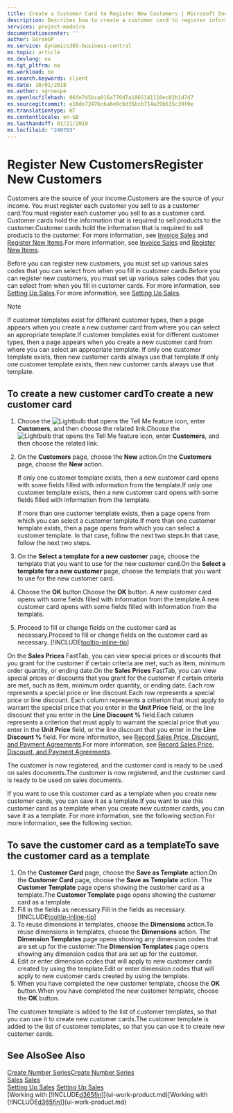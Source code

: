 ```yaml
---
title: Create a Customer Card to Register New Customers | Microsoft Docs
description: Describes how to create a customer card to register information about each new customer or client that you sell to.
services: project-madeira
documentationcenter: ''
author: SorenGP
ms.service: dynamics365-business-central
ms.topic: article
ms.devlang: na
ms.tgt_pltfrm: na
ms.workload: na
ms.search.keywords: client
ms.date: 10/01/2018
ms.author: sgroespe
ms.openlocfilehash: 06fe745bca016a776d7a1865141110ec82b1d7d7
ms.sourcegitcommit: e10de72476c6a6e0cbd35bcb714a29b535c39f0e
ms.translationtype: HT
ms.contentlocale: en-GB
ms.lasthandoff: 01/21/2019
ms.locfileid: "240703"
---
```

# <a name="register-new-customers"></a><span data-ttu-id="d19e4-103">Register New Customers</span><span class="sxs-lookup"><span data-stu-id="d19e4-103">Register New Customers</span></span>
<span data-ttu-id="d19e4-104">Customers are the source of your income.</span><span class="sxs-lookup"><span data-stu-id="d19e4-104">Customers are the source of your income.</span></span> <span data-ttu-id="d19e4-105">You must register each customer you sell to as a customer card.</span><span class="sxs-lookup"><span data-stu-id="d19e4-105">You must register each customer you sell to as a customer card.</span></span> <span data-ttu-id="d19e4-106">Customer cards hold the information that is required to sell products to the customer.</span><span class="sxs-lookup"><span data-stu-id="d19e4-106">Customer cards hold the information that is required to sell products to the customer.</span></span> <span data-ttu-id="d19e4-107">For more information, see [Invoice Sales](sales-how-invoice-sales.md) and [Register New Items](inventory-how-register-new-items.md).</span><span class="sxs-lookup"><span data-stu-id="d19e4-107">For more information, see [Invoice Sales](sales-how-invoice-sales.md) and [Register New Items](inventory-how-register-new-items.md).</span></span>  

<span data-ttu-id="d19e4-108">Before you can register new customers, you must set up various sales codes that you can select from when you fill in customer cards.</span><span class="sxs-lookup"><span data-stu-id="d19e4-108">Before you can register new customers, you must set up various sales codes that you can select from when you fill in customer cards.</span></span> <span data-ttu-id="d19e4-109">For more information, see [Setting Up Sales](sales-setup-sales.md).</span><span class="sxs-lookup"><span data-stu-id="d19e4-109">For more information, see [Setting Up Sales](sales-setup-sales.md).</span></span>

> [!NOTE]  
>   <span data-ttu-id="d19e4-110">If customer templates exist for different customer types, then a page appears when you create a new customer card from where you can select an appropriate template.</span><span class="sxs-lookup"><span data-stu-id="d19e4-110">If customer templates exist for different customer types, then a page appears when you create a new customer card from where you can select an appropriate template.</span></span> <span data-ttu-id="d19e4-111">If only one customer template exists, then new customer cards always use that template.</span><span class="sxs-lookup"><span data-stu-id="d19e4-111">If only one customer template exists, then new customer cards always use that template.</span></span>

## <a name="to-create-a-new-customer-card"></a><span data-ttu-id="d19e4-112">To create a new customer card</span><span class="sxs-lookup"><span data-stu-id="d19e4-112">To create a new customer card</span></span>
1. <span data-ttu-id="d19e4-113">Choose the ![Lightbulb that opens the Tell Me feature](media/ui-search/search_small.png "Tell me what you want to do") icon, enter **Customers**, and then choose the related link.</span><span class="sxs-lookup"><span data-stu-id="d19e4-113">Choose the ![Lightbulb that opens the Tell Me feature](media/ui-search/search_small.png "Tell me what you want to do") icon, enter **Customers**, and then choose the related link.</span></span>  
2. <span data-ttu-id="d19e4-114">On the **Customers** page, choose the **New** action.</span><span class="sxs-lookup"><span data-stu-id="d19e4-114">On the **Customers** page, choose the **New** action.</span></span>

    <span data-ttu-id="d19e4-115">If only one customer template exists, then a new customer card opens with some fields filled with information from the template.</span><span class="sxs-lookup"><span data-stu-id="d19e4-115">If only one customer template exists, then a new customer card opens with some fields filled with information from the template.</span></span>

    <span data-ttu-id="d19e4-116">If more than one customer template exists, then a page opens from which you can select a customer template.</span><span class="sxs-lookup"><span data-stu-id="d19e4-116">If more than one customer template exists, then a page opens from which you can select a customer template.</span></span> <span data-ttu-id="d19e4-117">In that case, follow the next two steps.</span><span class="sxs-lookup"><span data-stu-id="d19e4-117">In that case, follow the next two steps.</span></span>
3. <span data-ttu-id="d19e4-118">On the **Select a template for a new customer** page, choose the template that you want to use for the new customer card.</span><span class="sxs-lookup"><span data-stu-id="d19e4-118">On the **Select a template for a new customer** page, choose the template that you want to use for the new customer card.</span></span>
4. <span data-ttu-id="d19e4-119">Choose the **OK** button.</span><span class="sxs-lookup"><span data-stu-id="d19e4-119">Choose the **OK** button.</span></span> <span data-ttu-id="d19e4-120">A new customer card opens with some fields filled with information from the template.</span><span class="sxs-lookup"><span data-stu-id="d19e4-120">A new customer card opens with some fields filled with information from the template.</span></span>  
5. <span data-ttu-id="d19e4-121">Proceed to fill or change fields on the customer card as necessary.</span><span class="sxs-lookup"><span data-stu-id="d19e4-121">Proceed to fill or change fields on the customer card as necessary.</span></span> [!INCLUDE[tooltip-inline-tip](includes/tooltip-inline-tip_md.md)]

<span data-ttu-id="d19e4-122">On the **Sales Prices** FastTab, you can view special prices or discounts that you grant for the customer if certain criteria are met, such as item, minimum order quantity, or ending date.</span><span class="sxs-lookup"><span data-stu-id="d19e4-122">On the **Sales Prices** FastTab, you can view special prices or discounts that you grant for the customer if certain criteria are met, such as item, minimum order quantity, or ending date.</span></span> <span data-ttu-id="d19e4-123">Each row represents a special price or line discount.</span><span class="sxs-lookup"><span data-stu-id="d19e4-123">Each row represents a special price or line discount.</span></span> <span data-ttu-id="d19e4-124">Each column represents a criterion that must apply to warrant the special price that you enter in the **Unit Price** field, or the line discount that you enter in the **Line Discount %** field.</span><span class="sxs-lookup"><span data-stu-id="d19e4-124">Each column represents a criterion that must apply to warrant the special price that you enter in the **Unit Price** field, or the line discount that you enter in the **Line Discount %** field.</span></span> <span data-ttu-id="d19e4-125">For more information, see [Record Sales Price, Discount, and Payment Agreements](sales-how-record-sales-price-discount-payment-agreements.md).</span><span class="sxs-lookup"><span data-stu-id="d19e4-125">For more information, see [Record Sales Price, Discount, and Payment Agreements](sales-how-record-sales-price-discount-payment-agreements.md).</span></span>

<span data-ttu-id="d19e4-126">The customer is now registered, and the customer card is ready to be used on sales documents.</span><span class="sxs-lookup"><span data-stu-id="d19e4-126">The customer is now registered, and the customer card is ready to be used on sales documents.</span></span>

<span data-ttu-id="d19e4-127">If you want to use this customer card as a template when you create new customer cards, you can save it as a template.</span><span class="sxs-lookup"><span data-stu-id="d19e4-127">If you want to use this customer card as a template when you create new customer cards, you can save it as a template.</span></span> <span data-ttu-id="d19e4-128">For more information, see the following section.</span><span class="sxs-lookup"><span data-stu-id="d19e4-128">For more information, see the following section.</span></span>

## <a name="to-save-the-customer-card-as-a-template"></a><span data-ttu-id="d19e4-129">To save the customer card as a template</span><span class="sxs-lookup"><span data-stu-id="d19e4-129">To save the customer card as a template</span></span>
1. <span data-ttu-id="d19e4-130">On the **Customer Card** page, choose the **Save as Template** action.</span><span class="sxs-lookup"><span data-stu-id="d19e4-130">On the **Customer Card** page, choose the **Save as Template** action.</span></span> <span data-ttu-id="d19e4-131">The **Customer Template** page opens showing the customer card as a template.</span><span class="sxs-lookup"><span data-stu-id="d19e4-131">The **Customer Template** page opens showing the customer card as a template.</span></span>
2. <span data-ttu-id="d19e4-132">Fill in the fields as necessary.</span><span class="sxs-lookup"><span data-stu-id="d19e4-132">Fill in the fields as necessary.</span></span> [!INCLUDE[tooltip-inline-tip](includes/tooltip-inline-tip_md.md)]
3. <span data-ttu-id="d19e4-133">To reuse dimensions in templates, choose the **Dimensions** action.</span><span class="sxs-lookup"><span data-stu-id="d19e4-133">To reuse dimensions in templates, choose the **Dimensions** action.</span></span> <span data-ttu-id="d19e4-134">The **Dimension Templates** page opens showing any dimension codes that are set up for the customer.</span><span class="sxs-lookup"><span data-stu-id="d19e4-134">The **Dimension Templates** page opens showing any dimension codes that are set up for the customer.</span></span>
4. <span data-ttu-id="d19e4-135">Edit or enter dimension codes that will apply to new customer cards created by using the template.</span><span class="sxs-lookup"><span data-stu-id="d19e4-135">Edit or enter dimension codes that will apply to new customer cards created by using the template.</span></span>  
5. <span data-ttu-id="d19e4-136">When you have completed the new customer template, choose the **OK** button.</span><span class="sxs-lookup"><span data-stu-id="d19e4-136">When you have completed the new customer template, choose the **OK** button.</span></span>

<span data-ttu-id="d19e4-137">The customer template is added to the list of customer templates, so that you can use it to create new customer cards.</span><span class="sxs-lookup"><span data-stu-id="d19e4-137">The customer template is added to the list of customer templates, so that you can use it to create new customer cards.</span></span>

## <a name="see-also"></a><span data-ttu-id="d19e4-138">See Also</span><span class="sxs-lookup"><span data-stu-id="d19e4-138">See Also</span></span>
[<span data-ttu-id="d19e4-139">Create Number Series</span><span class="sxs-lookup"><span data-stu-id="d19e4-139">Create Number Series</span></span>](ui-create-number-series.md)  
<span data-ttu-id="d19e4-140">[Sales](sales-manage-sales.md)  </span><span class="sxs-lookup"><span data-stu-id="d19e4-140">[Sales](sales-manage-sales.md)  </span></span>  
<span data-ttu-id="d19e4-141">[Setting Up Sales](sales-setup-sales.md)  </span><span class="sxs-lookup"><span data-stu-id="d19e4-141">[Setting Up Sales](sales-setup-sales.md)  </span></span>  
<span data-ttu-id="d19e4-142">[Working with [!INCLUDE[d365fin](includes/d365fin_md.md)]](ui-work-product.md)</span><span class="sxs-lookup"><span data-stu-id="d19e4-142">[Working with [!INCLUDE[d365fin](includes/d365fin_md.md)]](ui-work-product.md)</span></span>
